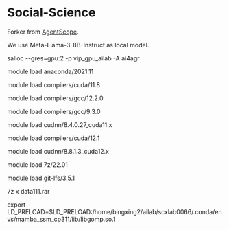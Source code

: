 # Social-Science

Forker from [AgentScope](https://github.com/modelscope/agentscope).

We use Meta-Llama-3-8B-Instruct as local model.

salloc --gres=gpu:2 -p vip_gpu_ailab -A ai4agr

module load anaconda/2021.11

module load compilers/cuda/11.8

module load compilers/gcc/12.2.0

module load compilers/gcc/9.3.0

module load cudnn/8.4.0.27_cuda11.x

module load compilers/cuda/12.1

module load cudnn/8.8.1.3_cuda12.x 

module load 7z/22.01 

module load git-lfs/3.5.1

7z x data111.rar

export LD_PRELOAD=$LD_PRELOAD:/home/bingxing2/ailab/scxlab0066/.conda/envs/mamba_ssm_cp311/lib/libgomp.so.1